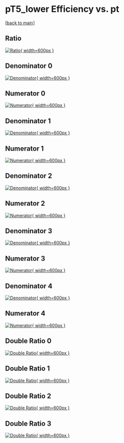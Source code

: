# pT5_lower Efficiency vs. pt

[[back to main](./)]



## Ratio

[![Ratio](../mtv/var/pT5_lower_loweta_0_0_eff_pt.png){ width=600px }](../mtv/var/pT5_lower_loweta_0_0_eff_pt.pdf)

## Denominator 0

[![Denominator](../mtv/den/pT5_lower_loweta_0_0_eff_pt_den0.png){ width=600px }](../mtv/den/pT5_lower_loweta_0_0_eff_pt_den0.pdf)

## Numerator 0

[![Numerator](../mtv/num/pT5_lower_loweta_0_0_eff_pt_num0.png){ width=600px }](../mtv/num/pT5_lower_loweta_0_0_eff_pt_num0.pdf)

## Denominator 1

[![Denominator](../mtv/den/pT5_lower_loweta_0_0_eff_pt_den1.png){ width=600px }](../mtv/den/pT5_lower_loweta_0_0_eff_pt_den1.pdf)

## Numerator 1

[![Numerator](../mtv/num/pT5_lower_loweta_0_0_eff_pt_num1.png){ width=600px }](../mtv/num/pT5_lower_loweta_0_0_eff_pt_num1.pdf)

## Denominator 2

[![Denominator](../mtv/den/pT5_lower_loweta_0_0_eff_pt_den2.png){ width=600px }](../mtv/den/pT5_lower_loweta_0_0_eff_pt_den2.pdf)

## Numerator 2

[![Numerator](../mtv/num/pT5_lower_loweta_0_0_eff_pt_num2.png){ width=600px }](../mtv/num/pT5_lower_loweta_0_0_eff_pt_num2.pdf)

## Denominator 3

[![Denominator](../mtv/den/pT5_lower_loweta_0_0_eff_pt_den3.png){ width=600px }](../mtv/den/pT5_lower_loweta_0_0_eff_pt_den3.pdf)

## Numerator 3

[![Numerator](../mtv/num/pT5_lower_loweta_0_0_eff_pt_num3.png){ width=600px }](../mtv/num/pT5_lower_loweta_0_0_eff_pt_num3.pdf)

## Denominator 4

[![Denominator](../mtv/den/pT5_lower_loweta_0_0_eff_pt_den4.png){ width=600px }](../mtv/den/pT5_lower_loweta_0_0_eff_pt_den4.pdf)

## Numerator 4

[![Numerator](../mtv/num/pT5_lower_loweta_0_0_eff_pt_num4.png){ width=600px }](../mtv/num/pT5_lower_loweta_0_0_eff_pt_num4.pdf)

## Double Ratio 0

[![Double Ratio](../mtv/ratio/pT5_lower_loweta_0_0_eff_pt_ratio0.png){ width=600px }](../mtv/ratio/pT5_lower_loweta_0_0_eff_pt_ratio0.pdf)

## Double Ratio 1

[![Double Ratio](../mtv/ratio/pT5_lower_loweta_0_0_eff_pt_ratio1.png){ width=600px }](../mtv/ratio/pT5_lower_loweta_0_0_eff_pt_ratio1.pdf)

## Double Ratio 2

[![Double Ratio](../mtv/ratio/pT5_lower_loweta_0_0_eff_pt_ratio2.png){ width=600px }](../mtv/ratio/pT5_lower_loweta_0_0_eff_pt_ratio2.pdf)

## Double Ratio 3

[![Double Ratio](../mtv/ratio/pT5_lower_loweta_0_0_eff_pt_ratio3.png){ width=600px }](../mtv/ratio/pT5_lower_loweta_0_0_eff_pt_ratio3.pdf)

